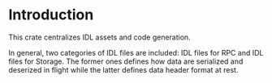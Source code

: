 # Introduction
This crate centralizes IDL assets and code generation.

In general, two categories of IDL files are included: IDL files for RPC and IDL files for Storage. The former ones defines how data are serialized and deserized in flight while the latter defines data header format at rest.

